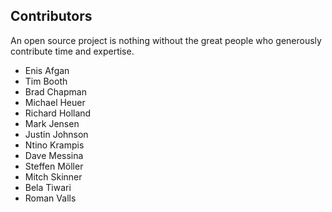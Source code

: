 ## Contributors

An open source project is nothing without the great people who generously
contribute time and expertise.

- Enis Afgan
- Tim Booth
- Brad Chapman
- Michael Heuer
- Richard Holland
- Mark Jensen
- Justin Johnson
- Ntino Krampis
- Dave Messina
- Steffen Möller
- Mitch Skinner
- Bela Tiwari
- Roman Valls
